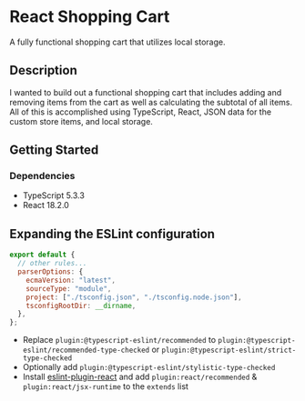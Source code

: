 # React Shopping Cart

A fully functional shopping cart that utilizes local storage.

## Description

I wanted to build out a functional shopping cart that includes adding and removing items from the cart as well as calculating the subtotal of all items. All of this is accomplished using TypeScript, React, JSON data for the custom store items, and local storage.

## Getting Started

### Dependencies

- TypeScript 5.3.3
- React 18.2.0

## Expanding the ESLint configuration

```js
export default {
  // other rules...
  parserOptions: {
    ecmaVersion: "latest",
    sourceType: "module",
    project: ["./tsconfig.json", "./tsconfig.node.json"],
    tsconfigRootDir: __dirname,
  },
};
```

- Replace `plugin:@typescript-eslint/recommended` to `plugin:@typescript-eslint/recommended-type-checked` or `plugin:@typescript-eslint/strict-type-checked`
- Optionally add `plugin:@typescript-eslint/stylistic-type-checked`
- Install [eslint-plugin-react](https://github.com/jsx-eslint/eslint-plugin-react) and add `plugin:react/recommended` & `plugin:react/jsx-runtime` to the `extends` list
